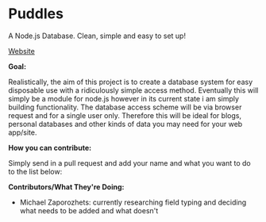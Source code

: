 Puddles
=======

A Node.js Database. Clean, simple and easy to set up! 

<a href="http://puddles.webcrumpet.com">Website</a>

**Goal:**

Realistically, the aim of this project is to create a database system for easy disposable use with a ridiculously simple access method. Eventually this will simply be a module for node.js however in its current state i am simply building functionality. The database access scheme will be via browser request and for a single user only. Therefore this will be ideal for blogs, personal databases and other kinds of data you may need for your web app/site. 




**How you can contribute:**

Simply send in a pull request and add your name and what you want to do to the list below:


**Contributors/What They're Doing:**

- Michael Zaporozhets: currently researching field typing and deciding what needs to be added and what doesn't